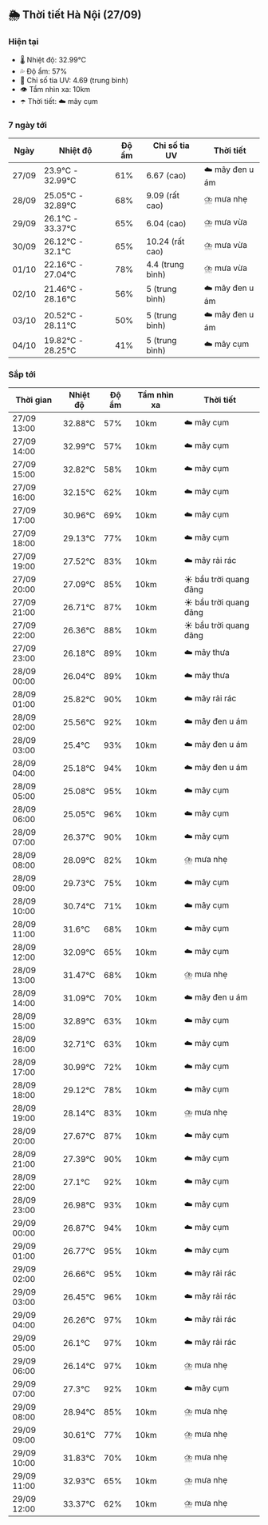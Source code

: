 ## 🌦️ Thời tiết Hà Nội (27/09)

### Hiện tại

- 🌡️ Nhiệt độ: 32.99℃
- 💦 Độ ẩm: 57%
- 🌟 Chỉ số tia UV: 4.69 (trung bình)
- 👁️ Tầm nhìn xa: 10km
- ☂️ Thời tiết: ☁️ mây cụm

### 7 ngày tới

| Ngày | Nhiệt độ | Độ ẩm | Chỉ số tia UV | Thời tiết |
| --- | --- | --- | --- | --- |
| 27/09 | 23.9℃ - 32.99℃ | 61% | 6.67 (cao) | ☁️ mây đen u ám |
| 28/09 | 25.05℃ - 32.89℃ | 68% | 9.09 (rất cao) | ⛈️ mưa nhẹ |
| 29/09 | 26.1℃ - 33.37℃ | 65% | 6.04 (cao) | ⛈️ mưa vừa |
| 30/09 | 26.12℃ - 32.1℃ | 65% | 10.24 (rất cao) | ⛈️ mưa vừa |
| 01/10 | 22.16℃ - 27.04℃ | 78% | 4.4 (trung bình) | ⛈️ mưa vừa |
| 02/10 | 21.46℃ - 28.16℃ | 56% | 5 (trung bình) | ☁️ mây đen u ám |
| 03/10 | 20.52℃ - 28.11℃ | 50% | 5 (trung bình) | ☁️ mây đen u ám |
| 04/10 | 19.82℃ - 28.25℃ | 41% | 5 (trung bình) | ☁️ mây cụm |

### Sắp tới

| Thời gian | Nhiệt độ | Độ ẩm | Tầm nhìn xa | Thời tiết |
| --- | --- | --- | --- | --- |
| 27/09 13:00 | 32.88℃ | 57% | 10km | ☁️ mây cụm |
| 27/09 14:00 | 32.99℃ | 57% | 10km | ☁️ mây cụm |
| 27/09 15:00 | 32.82℃ | 58% | 10km | ☁️ mây cụm |
| 27/09 16:00 | 32.15℃ | 62% | 10km | ☁️ mây cụm |
| 27/09 17:00 | 30.96℃ | 69% | 10km | ☁️ mây cụm |
| 27/09 18:00 | 29.13℃ | 77% | 10km | ☁️ mây cụm |
| 27/09 19:00 | 27.52℃ | 83% | 10km | ☁️ mây rải rác |
| 27/09 20:00 | 27.09℃ | 85% | 10km | ☀️ bầu trời quang đãng |
| 27/09 21:00 | 26.71℃ | 87% | 10km | ☀️ bầu trời quang đãng |
| 27/09 22:00 | 26.36℃ | 88% | 10km | ☀️ bầu trời quang đãng |
| 27/09 23:00 | 26.18℃ | 89% | 10km | ☁️ mây thưa |
| 28/09 00:00 | 26.04℃ | 89% | 10km | ☁️ mây thưa |
| 28/09 01:00 | 25.82℃ | 90% | 10km | ☁️ mây rải rác |
| 28/09 02:00 | 25.56℃ | 92% | 10km | ☁️ mây đen u ám |
| 28/09 03:00 | 25.4℃ | 93% | 10km | ☁️ mây đen u ám |
| 28/09 04:00 | 25.18℃ | 94% | 10km | ☁️ mây đen u ám |
| 28/09 05:00 | 25.08℃ | 95% | 10km | ☁️ mây cụm |
| 28/09 06:00 | 25.05℃ | 96% | 10km | ☁️ mây cụm |
| 28/09 07:00 | 26.37℃ | 90% | 10km | ☁️ mây cụm |
| 28/09 08:00 | 28.09℃ | 82% | 10km | ⛈️ mưa nhẹ |
| 28/09 09:00 | 29.73℃ | 75% | 10km | ☁️ mây cụm |
| 28/09 10:00 | 30.74℃ | 71% | 10km | ☁️ mây cụm |
| 28/09 11:00 | 31.6℃ | 68% | 10km | ☁️ mây cụm |
| 28/09 12:00 | 32.09℃ | 65% | 10km | ☁️ mây cụm |
| 28/09 13:00 | 31.47℃ | 68% | 10km | ⛈️ mưa nhẹ |
| 28/09 14:00 | 31.09℃ | 70% | 10km | ☁️ mây đen u ám |
| 28/09 15:00 | 32.89℃ | 63% | 10km | ☁️ mây cụm |
| 28/09 16:00 | 32.71℃ | 63% | 10km | ☁️ mây cụm |
| 28/09 17:00 | 30.99℃ | 72% | 10km | ☁️ mây cụm |
| 28/09 18:00 | 29.12℃ | 78% | 10km | ☁️ mây cụm |
| 28/09 19:00 | 28.14℃ | 83% | 10km | ⛈️ mưa nhẹ |
| 28/09 20:00 | 27.67℃ | 87% | 10km | ☁️ mây cụm |
| 28/09 21:00 | 27.39℃ | 90% | 10km | ☁️ mây cụm |
| 28/09 22:00 | 27.1℃ | 92% | 10km | ☁️ mây cụm |
| 28/09 23:00 | 26.98℃ | 93% | 10km | ☁️ mây cụm |
| 29/09 00:00 | 26.87℃ | 94% | 10km | ☁️ mây cụm |
| 29/09 01:00 | 26.77℃ | 95% | 10km | ☁️ mây cụm |
| 29/09 02:00 | 26.66℃ | 95% | 10km | ☁️ mây rải rác |
| 29/09 03:00 | 26.45℃ | 96% | 10km | ☁️ mây rải rác |
| 29/09 04:00 | 26.26℃ | 97% | 10km | ☁️ mây rải rác |
| 29/09 05:00 | 26.1℃ | 97% | 10km | ☁️ mây rải rác |
| 29/09 06:00 | 26.14℃ | 97% | 10km | ⛈️ mưa nhẹ |
| 29/09 07:00 | 27.3℃ | 92% | 10km | ☁️ mây cụm |
| 29/09 08:00 | 28.94℃ | 85% | 10km | ⛈️ mưa nhẹ |
| 29/09 09:00 | 30.61℃ | 77% | 10km | ⛈️ mưa nhẹ |
| 29/09 10:00 | 31.83℃ | 70% | 10km | ⛈️ mưa nhẹ |
| 29/09 11:00 | 32.93℃ | 65% | 10km | ⛈️ mưa nhẹ |
| 29/09 12:00 | 33.37℃ | 62% | 10km | ⛈️ mưa nhẹ |
